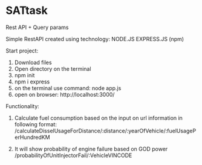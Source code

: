 # SATtask
Rest API + Query params


Simple RestAPI created using technology:
NODE.JS
EXPRESS.JS (npm)


Start project:

1. Download files
2. Open directory on the terminal
3. npm init
4. npm i express
5. on the terminal use command: node app.js
6. open on browser: http://localhost:3000/

Functionality:
1. Calculate fuel consumption based on the input on url information in following format:
 /calculateDisselUsageForDistance/:distance/:yearOfVehicle/:fuelUsagePerHundredKM

2. It will show probability of engine failure based on GOD power
/probabilityOfUnitInjectorFail/:VehicleVINCODE


